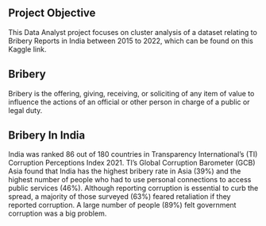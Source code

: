 ## Project Objective

This Data Analyst project focuses on cluster analysis of a dataset relating to Bribery Reports in India between 2015 to 2022, which can be found on this Kaggle link. 

## Bribery

Bribery is the offering, giving, receiving, or soliciting of any item of value to influence the actions of an official or other person in charge of a public or legal duty.

## Bribery In India

India was ranked 86 out of 180 countries in Transparency International’s (TI) Corruption Perceptions Index 2021. TI’s Global Corruption Barometer (GCB) Asia found that India has the highest bribery rate in Asia (39%) and the highest number of people who had to use personal connections to access public services (46%). Although reporting corruption is essential to curb the spread, a majority of those surveyed (63%) feared retaliation if they reported corruption. A large number of people (89%) felt government corruption was a big problem.

